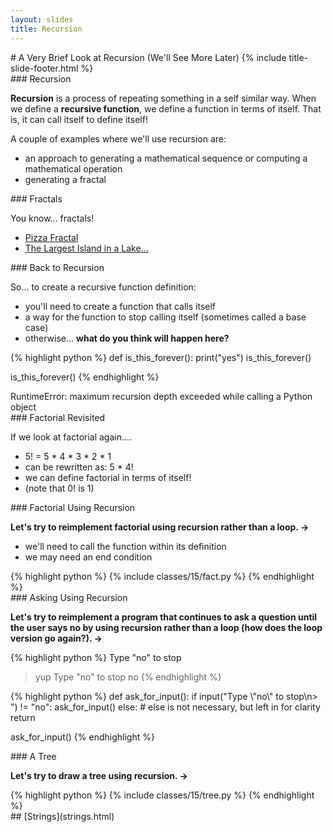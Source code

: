 ```yaml
---
layout: slides
title: Recursion 
---
```

<section markdown="block" class="title-slide">
# A Very Brief Look at Recursion (We'll See More Later)
{% include title-slide-footer.html %}
</section>

<section markdown="block">
### Recursion

__Recursion__ is a process of repeating something in a self similar way.  When we define a __recursive function__, we define a function in terms of itself.  That is, it can call itself to define itself!

A couple of examples where we'll use recursion are:

* an approach to generating a mathematical sequence or computing a mathematical operation 
* generating a fractal

</section>

<section markdown="block">
### Fractals

You know... fractals!

* [Pizza Fractal](http://urbanhonking.com/kmikeym/2010/12/07/fractal-pizza/)
* [The Largest Island in a Lake...](http://www.elbruz.org/islands/Islands%20and%20Lakes.htm)
</section>

<section markdown="block">
### Back to Recursion

So... to create a recursive function definition:

* you'll need to create a function that calls itself
* a way for the function to stop calling itself (sometimes called a base case)
* otherwise... __what do you think will happen here?__

{% highlight python %}
def is_this_forever():
	print("yes")
	is_this_forever()

is_this_forever()
{% endhighlight %}

<div class="incremental" markdown="block">
RuntimeError: maximum recursion depth exceeded while calling a Python object
</div>
</section>

<section markdown="block">
### Factorial Revisited

If we look at factorial again....

* 5! = 5 * 4 * 3 * 2 * 1
* can be rewritten as: 5 * 4!
* we can define factorial in terms of itself!
* (note that 0! is 1)

</section>

<section markdown="block">
### Factorial Using Recursion

__Let's try to reimplement factorial using recursion rather than a loop. &rarr;__

* we'll need to call the function within its definition
* we may need an end condition

<div class="incremental" markdown="block">
{% highlight python %}
{% include classes/15/fact.py %}
{% endhighlight %}
</div>
</section>
<section markdown="block">
### Asking Using Recursion

__Let's try to reimplement a program that continues to ask a question until the user says no by using recursion rather than a loop (how does the loop version go again?). &rarr;__

{% highlight python %}
Type "no" to stop
> yup
Type "no" to stop
> no
{% endhighlight %}

<div class="incremental" markdown="block">
{% highlight python %}
def ask_for_input():
    if input("Type \"no\" to stop\n> ") != "no":
        ask_for_input()
    else:
        # else is not necessary, but left in for clarity
        return

ask_for_input()
{% endhighlight %}
</div>
</section>


<section markdown="block">
### A Tree

__Let's try to draw a tree using recursion. &rarr;__

<div class="incremental" markdown="block">
{% highlight python %}
{% include classes/15/tree.py %}
{% endhighlight %}
</div>
</section>

<!--
<section markdown="block">
### Why Recursion?

* Recursive programs 
</section>
-->
<section markdown="block">
## [Strings](strings.html)
</section>
